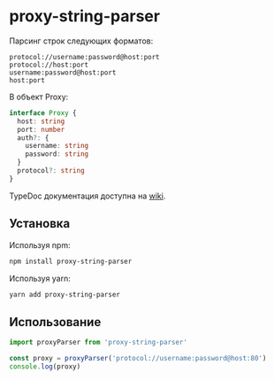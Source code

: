# proxy-string-parser

Парсинг строк следующих форматов:

```text
protocol://username:password@host:port
protocol://host:port
username:password@host:port
host:port
```

В объект Proxy:

```typescript
interface Proxy {
  host: string
  port: number
  auth?: {
    username: string
    password: string
  }
  protocol?: string
}
```

TypeDoc документация доступна на [wiki](https://github.com/vladislav-puzyrev/proxy-string-parser/wiki).

## Установка

Используя npm:

```bash
npm install proxy-string-parser
```

Используя yarn:

```bash
yarn add proxy-string-parser
```

## Использование

```javascript
import proxyParser from 'proxy-string-parser'

const proxy = proxyParser('protocol://username:password@host:80')
console.log(proxy)
```
